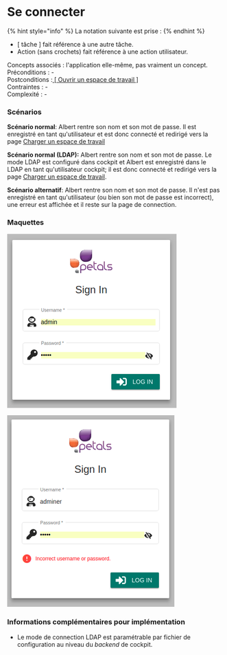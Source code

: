 # Se connecter

{% hint style="info" %}
La notation suivante est prise :
{% endhint %}

* \[ tâche \] fait référence à une autre tâche.
* Action \(sans crochets\) fait référence à une action utilisateur.

Concepts associés : l'application elle-même, pas vraiment un concept.  
Préconditions : -  
Postconditions :[ \[ Ouvrir un espace de travail \]](charger-un-espace-de-travail.md)  
Contraintes : -  
Complexité : -

### Scénarios

**Scénario normal**:  Albert rentre son nom et son mot de passe. Il est enregistré en tant qu'utilisateur et est donc connecté et redirigé vers la page [Charger un espace de travail ](charger-un-espace-de-travail.md)

**Scénario normal \(LDAP\):** Albert rentre son nom et son mot de passe. Le mode LDAP est configuré dans cockpit et Albert est enregistré dans le LDAP en tant qu'utilisateur cockpit; il est donc connecté et redirigé vers la page [Charger un espace de travail](charger-un-espace-de-travail.md). 

**Scénario alternatif**: Albert rentre son nom et son mot de passe. Il n'est pas enregistré en tant qu'utilisateur \(ou bien son mot de passe est incorrect\), une erreur est affichée et il reste sur la page de connection. 



### Maquettes

![Page de connection, champs remplis](../../.gitbook/assets/login-filled.png)

  


![Page de connection, utilisateur incorrect](../../.gitbook/assets/login-incorrect-credentials.png)



### Informations complémentaires pour implémentation

* Le mode de connection LDAP est paramétrable par fichier de configuration au niveau du _backend_ de cockpit.

